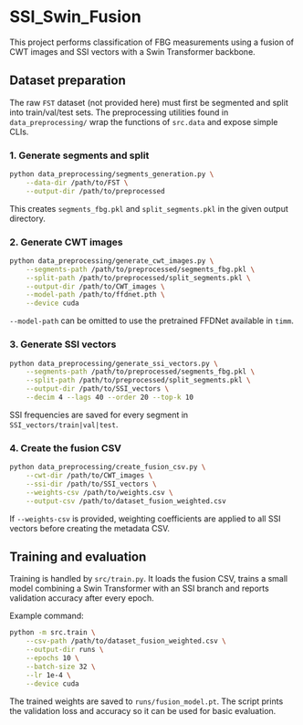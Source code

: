 # SSI_Swin_Fusion


This project performs classification of FBG measurements using a fusion of CWT images and SSI vectors with a Swin Transformer backbone.

## Dataset preparation

The raw `FST` dataset (not provided here) must first be segmented and split into train/val/test sets. The preprocessing utilities found in `data_preprocessing/` wrap the functions of `src.data` and expose simple CLIs.

### 1. Generate segments and split
```bash
python data_preprocessing/segments_generation.py \
    --data-dir /path/to/FST \
    --output-dir /path/to/preprocessed
```
This creates `segments_fbg.pkl` and `split_segments.pkl` in the given output directory.

### 2. Generate CWT images
```bash
python data_preprocessing/generate_cwt_images.py \
    --segments-path /path/to/preprocessed/segments_fbg.pkl \
    --split-path /path/to/preprocessed/split_segments.pkl \
    --output-dir /path/to/CWT_images \
    --model-path /path/to/ffdnet.pth \
    --device cuda
```
`--model-path` can be omitted to use the pretrained FFDNet available in `timm`.

### 3. Generate SSI vectors
```bash
python data_preprocessing/generate_ssi_vectors.py \
    --segments-path /path/to/preprocessed/segments_fbg.pkl \
    --split-path /path/to/preprocessed/split_segments.pkl \
    --output-dir /path/to/SSI_vectors \
    --decim 4 --lags 40 --order 20 --top-k 10
```
SSI frequencies are saved for every segment in `SSI_vectors/train|val|test`.

### 4. Create the fusion CSV
```bash
python data_preprocessing/create_fusion_csv.py \
    --cwt-dir /path/to/CWT_images \
    --ssi-dir /path/to/SSI_vectors \
    --weights-csv /path/to/weights.csv \
    --output-csv /path/to/dataset_fusion_weighted.csv
```
If `--weights-csv` is provided, weighting coefficients are applied to all SSI vectors before creating the metadata CSV.

## Training and evaluation

Training is handled by `src/train.py`. It loads the fusion CSV, trains a small model combining a Swin Transformer with an SSI branch and reports validation accuracy after every epoch.

Example command:
```bash
python -m src.train \
    --csv-path /path/to/dataset_fusion_weighted.csv \
    --output-dir runs \
    --epochs 10 \
    --batch-size 32 \
    --lr 1e-4 \
    --device cuda
```
The trained weights are saved to `runs/fusion_model.pt`. The script prints the validation loss and accuracy so it can be used for basic evaluation.

